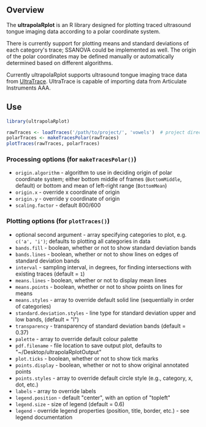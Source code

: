 ## Overview

The **ultrapolaRplot** is an R library designed for plotting traced ultrasound tongue imaging data according to a polar coordinate system.

There is currently support for plotting means and standard deviations of each category's trace; SSANOVA could be implemented as well.  The origin of the polar coordinates may be defined manually or automatically determined based on different algorithms.

Currently ultrapolaRplot supports ultrasound tongue imaging trace data from [UltraTrace](https://github.com/SwatPhonLab/UltraTrace).  UltraTrace is capable of importing data from Articulate Instruments AAA.


## Use

```R
library(ultrapolaRplot)

rawTraces <- loadTraces('/path/to/project/', 'vowels')  # project directory containing UltraTrace metadata file; tier to identify non-empty elements from for categories to plot
polarTraces <- makeTracesPolar(rawTraces)
plotTraces(rawTraces, polarTraces)
```

### Processing options (for `makeTracesPolar()`)
* `origin.algorithm` - algorithm to use in deciding origin of polar coordinate system; either bottom middle of frames (`BottomMiddle`, default) or bottom and mean of left-right range (`BottomMean`)
* `origin.x` - override x coordinate of origin
* `origin.y` - override y coordinate of origin
* `scaling.factor` - default 800/600

### Plotting options (for `plotTraces()`)
* optional second argument - array specifying categories to plot, e.g. `c('a', 'i')`; defaults to plotting all categories in data
* `bands.fill` - boolean, whether or not to show standard deviation bands
* `bands.lines` - boolean, whether or not to show lines on edges of standard deviation bands
* `interval` - sampling interval, in degrees, for finding intersections with existing traces (default = `1`)
* `means.lines` - boolean, whether or not to display mean lines
* `means.points` - boolean, whether or not to show points on lines for means
* `means.styles` - array to override default solid line (sequentially in order of categories)
* `standard.deviation.styles` - line type for standard deviation upper and low bands, (default = "l")
* `transparency` - transparency of standard deviation bands (default = 0.37)
* `palette` - array to override default colour palette
* `pdf.filename` - file location to save output plot, defaults to "~/Desktop/ultrapolaRplotOutput"
* `plot.ticks` - boolean, whether or not to show tick marks
* `points.display` - boolean, whether or not to show original annotated points
* `points.styles` - array to override default circle style (e.g., category, x, dot, etc.)
* `labels` - array to override labels
* `legend.position` - default "center", with an option of "topleft"
* `legend.size` - size of legend (default = 0.6)
* `legend` - override legend properties (position, title, border, etc.) - see legend documentation
